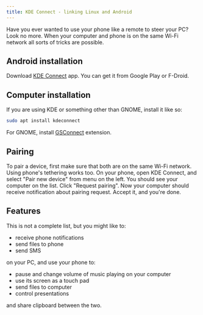 ```yaml
---
title: KDE Connect - linking Linux and Android
---
```


Have you ever wanted to use your phone like a remote to steer your PC? Look no more. When your computer and phone is on the same Wi-Fi network all sorts of tricks are possible.

## Android installation

Download [KDE Connect](https://kdeconnect.kde.org/) app. You can get it from Google Play or F-Droid.

## Computer installation

If you are using KDE or something other than GNOME, install it like so:

```sh
sudo apt install kdeconnect
```

For GNOME, install [GSConnect](https://extensions.gnome.org/extension/1319/gsconnect/) extension.

## Pairing

To pair a device, first make sure that both are on the same Wi-Fi network. Using phone's tethering works too. On your phone, open KDE Connect, and select "Pair new device" from menu on the left. You should see your computer on the list. Click "Request pairing". Now your computer should receive notification about pairing request. Accept it, and you're done.

## Features

This is not a complete list, but you might like to:
- receive phone notifications
- send files to phone
- send SMS

on your PC, and use your phone to:
- pause and change volume of music playing on your computer
- use its screen as a touch pad
- send files to computer
- control presentations

and share clipboard between the two.
